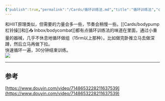 ```yaml
---
{"publish":true,"permalink":"/Cards/循环训练法.md","title":"循环训练法","created":"2022-10-18","modified":"2023-03-14","cssclasses":""}
---
```



和HIIT原理类似，但需要的力量会多一些，节奏会稍慢一些。[[Cards/bodypump杠铃操]]和[[📥 Inbox/bodycombat]]都有点循环训练法的味道在里面，通过小重量的器械，几乎不休息地循环做组（15rm以上那种）。比如做完卧推立马去做深蹲，然后立马再做下拉。  
快速循环一遍，30分钟结束训练。  
![](https://img.oldwinter.top/20221018183145.png)

---

## 参考

[https://www.douyin.com/video/7148653228211637539](https://www.douyin.com/video/7148653228211637539)
